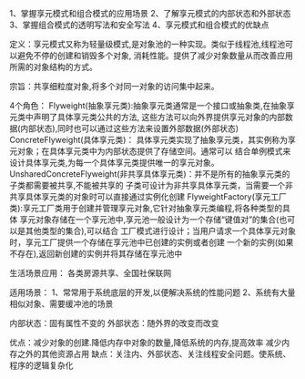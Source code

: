 1、掌握享元模式和组合模式的应用场景
2、了解享元模式的内部状态和外部状态
3、掌握组合模式的透明写法和安全写法
4、享元模式和组合模式的优缺点

定义：享元模式又称为轻量级模式,是对象池的一种实现。类似于线程池,线程池可以避免不停的创建和销毁多个对象,
   消耗性能。提供了减少对象数量从而改善应用所需的对象结构的方式。

宗旨：共享细粒度对象,将多个对同一对象的访问集中起来。

4个角色：
Flyweight(抽象享元类):抽象享元类通常是一个接口或抽象类,在抽象享元类中声明了具体享元类公共的方法,
    这些方法可以向外界提供享元对象的内部数据(内部状态),同时也可以通过这些方法来设置外部数据(外部状态)
ConcreteFlyweight(具体享元类)：
    具体享元类实现了抽象享元类，其实例称为享元对象；在具体享元类中为内部状态提供了存储空间。通常可以
    结合单例模式来设计具体享元类,为每一个具体享元类提供唯一的享元对象。
UnsharedConcreteFlyweight(非共享具体享元类)：并不是所有的抽象享元类的子类都需要被共享,不能被共享的
    子类可设计为非共享具体享元类，当需要一个非共享具体享元类的对象时可以直接通过实例化创建
FlyweightFactory(享元工厂类):享元工厂类用于创建并管理享元对象,它针对抽象享元类编程,将各种类型的具体
   享元对象存储在一个享元池中,享元池一般设计为一个存储“键值对”的集合(也可以是其他类型的集合),可以结合
   工厂模式进行设计；当用户请求一个具体享元对象时，享元工厂提供一个存储在享元池中已创建的实例或者创建
   一个新的实例(如果不存在),返回新创建的实例并将其存储在享元池中

生活场景应用：
各类房源共享、全国社保联网

适用场景：
1、常常用于系统底层的开发,以便解决系统的性能问题
2、系统有大量相似对象、需要缓冲池的场景

内部状态：固有属性不变的
外部状态：随外界的改变而改变


优点：减少对象的创建.降低内存中对象的数量,降低系统的内存,提高效率
    减少内存之外的其他资源占用
缺点：关注内、外部状态、关注线程安全问题。使系统、程序的逻辑复杂化
